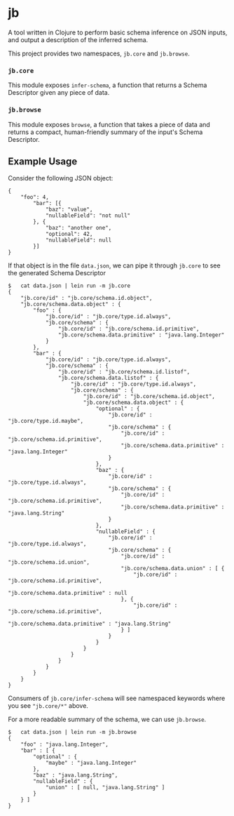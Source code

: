 # jb

A tool written in Clojure to perform basic schema inference on JSON inputs, and output a description of the inferred schema.

This project provides two namespaces, `jb.core` and `jb.browse`. 

### `jb.core`

This module exposes `infer-schema`, a function that returns a Schema Descriptor given any piece of data. 

### `jb.browse`

This module exposes `browse`, a function that takes a piece of data and returns a compact, human-friendly summary of the input's Schema Descriptor. 

## Example Usage

Consider the following JSON object:
```
{
    "foo": 4, 
        "bar": [{
            "baz": "value",
            "nullableField": "not null"
        }, {
            "baz": "another one",
            "optional": 42,
            "nullableField": null
        }]
}
```

If that object is in the file `data.json`, we can pipe it through `jb.core` to see the generated Schema Descriptor
```
$   cat data.json | lein run -m jb.core
{
    "jb.core/id" : "jb.core/schema.id.object",
    "jb.core/schema.data.object" : {
        "foo" : {
            "jb.core/id" : "jb.core/type.id.always",
            "jb.core/schema" : {
                "jb.core/id" : "jb.core/schema.id.primitive",
                "jb.core/schema.data.primitive" : "java.lang.Integer"
            }
        },
        "bar" : {
            "jb.core/id" : "jb.core/type.id.always",
            "jb.core/schema" : {
                "jb.core/id" : "jb.core/schema.id.listof",
                "jb.core/schema.data.listof" : {
                    "jb.core/id" : "jb.core/type.id.always",
                    "jb.core/schema" : {
                        "jb.core/id" : "jb.core/schema.id.object",
                        "jb.core/schema.data.object" : {
                            "optional" : {
                                "jb.core/id" : "jb.core/type.id.maybe",
                                "jb.core/schema" : {
                                    "jb.core/id" : "jb.core/schema.id.primitive",
                                    "jb.core/schema.data.primitive" : "java.lang.Integer"
                                }
                            },
                            "baz" : {
                                "jb.core/id" : "jb.core/type.id.always",
                                "jb.core/schema" : {
                                    "jb.core/id" : "jb.core/schema.id.primitive",
                                    "jb.core/schema.data.primitive" : "java.lang.String"
                                }
                            },
                            "nullableField" : {
                                "jb.core/id" : "jb.core/type.id.always",
                                "jb.core/schema" : {
                                    "jb.core/id" : "jb.core/schema.id.union",
                                    "jb.core/schema.data.union" : [ {
                                        "jb.core/id" : "jb.core/schema.id.primitive",
                                        "jb.core/schema.data.primitive" : null
                                    }, {
                                        "jb.core/id" : "jb.core/schema.id.primitive",
                                        "jb.core/schema.data.primitive" : "java.lang.String"
                                    } ]
                                }
                            }
                        }
                    }
                }
            }
        }
    }
}
```

Consumers of `jb.core/infer-schema` will see namespaced keywords where you see `"jb.core/*"` above.

For a more readable summary of the schema, we can use `jb.browse`.
```
$   cat data.json | lein run -m jb.browse
{
    "foo" : "java.lang.Integer",
    "bar" : [ {
        "optional" : {
            "maybe" : "java.lang.Integer"
        },
        "baz" : "java.lang.String",
        "nullableField" : {
            "union" : [ null, "java.lang.String" ]
        }
    } ]
}
```
